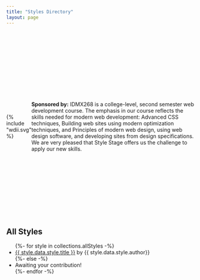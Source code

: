 ```yaml
---
title: "Styles Directory"
layout: page
---
```


<style>
	#sponsor-promo {
		max-width: 80ch;
		margin: 5vh auto;
	}
	#sponsor-promo svg {
		flex-shrink: 0;
		height: 80px;
		width: auto;
		display: block;
	}
	@media (min-width: 80ch) {
		#sponsor-promo p {
			display: flex;
			align-items: center;
		}
	}
</style>
<aside id="sponsor-promo" role="note" aria-label="Our Sponsor">
<p>{% include "wdii.svg" %} <span><strong>Sponsored by:</strong> IDMX268 is a college-level, second semester web development course. The emphasis in our course reflects the skills needed for modern web development: Advanced CSS techniques, Building web sites using modern optimization techniques, and Principles of modern web design, using web design software, and developing sites from design specifications. We are very pleased that Style Stage offers us the challenge to apply our new skills.</span></p>
</aside>

## All Styles

<ul class="features features__flexible">
{%- for style in collections.allStyles -%}
	<li style="background-image: url('/style-img/{{ style.data.style.title | slug }}');">
		<span>
			<a href="/styles/{{ style.data.style.title | slug }}/">{{ style.data.style.title }}<span aria-hidden="true"></span></a>
			<span>by {{ style.data.style.author}}</span>
		</span>
	</li>
{%- else -%}
	<li class="empty">
		<span>
			Awaiting your contribution!
		</span>
	</li> 
{%- endfor -%}
</ul>
